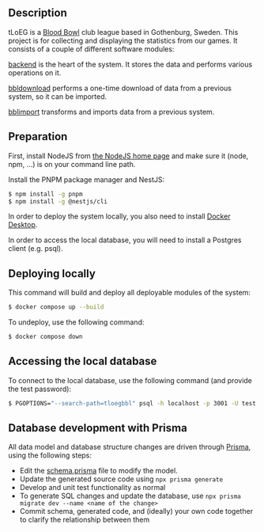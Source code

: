 ## Description

tLoEG is a [Blood Bowl](https://www.bloodbowl.com/) club league based in Gothenburg, Sweden. This project is for collecting and displaying the statistics from our games. It consists of a couple of different software modules:

[backend](backend) is the heart of the system. It stores the data and performs various operations on it.

[bbldownload](bbldownload) performs a one-time download of data from a previous system, so it can be imported.

[bblimport](bblimport) transforms and imports data from a previous system.

## Preparation

First, install NodeJS from <a href="https://nodejs.org/en">the NodeJS home page</a> and make sure it (node, npm, ...) is on your command line path.

Install the PNPM package manager and NestJS:
```bash
$ npm install -g pnpm
$ npm install -g @nestjs/cli
```

In order to deploy the system locally, you also need to install [Docker Desktop](https://docs.docker.com/desktop/).

In order to access the local database, you will need to install a Postgres client (e.g. psql).

## Deploying locally

This command will build and deploy all deployable modules of the system:
```bash
$ docker compose up --build
```

To undeploy, use the following command:
```bash
$ docker compose down
```

## Accessing the local database

To connect to the local database, use the following command (and provide the test password):
```bash
$ PGOPTIONS="--search-path=tloegbbl" psql -h localhost -p 3001 -U test tloegbbl
```

## Database development with Prisma

All data model and database structure changes are driven through [Prisma](https://www.prisma.io/docs), using the following steps:
- Edit the [schema.prisma](backend/prisma/schema.prisma) file to modify the model.
- Update the generated source code using `npx prisma generate`
- Develop and unit test functionality as normal
- To generate SQL changes and update the database, use `npx prisma migrate dev --name <name of the change>`
- Commit schema, generated code, and (ideally) your own code together to clarify the relationship between them

